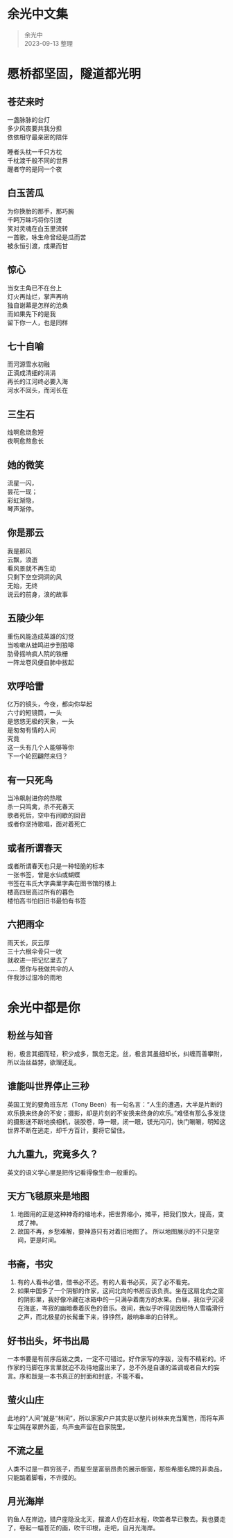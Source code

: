 # 余光中文集
> 余光中  
> 2023-09-13 整理

# 愿桥都坚固，隧道都光明

## 苍茫来时
一盏脉脉的台灯  
多少风夜要共我分担  
依依相守最亲密的陪伴

睡者头枕一千只方枕  
千枕渡千般不同的世界  
醒者守的是同一个夜

## 白玉苦瓜
为你换胎的那手，那巧腕  
千眄万睐巧将你引渡  
笑对灵魂在白玉里流转  
一首歌，咏生命曾经是瓜而苦  
被永恒引渡，成果而甘

## 惊心
当女主角已不在台上  
灯火再灿烂，掌声再响  
独自谢幕是怎样的沧桑  
而如果先下的是我  
留下你一人，也是同样

## 七十自喻
而河源雪水初融  
正滴成清细的涓涓  
再长的江河终必要入海  
河水不回头，而河长在

## 三生石
烛啊愈烧愈短  
夜啊愈熬愈长

## 她的微笑
流星一闪，   
昙花一现；   
彩虹渐隐，   
琴声渐停。

## 你是那云
我是那风  
云飘，浪逝  
看风景就不再生动  
只剩下空空洞洞的风  
无始，无终  
说云的前身，浪的故事

## 五陵少年
重伤风能造成英雄的幻觉  
当咳嗽从蛙鸣进步到狼嗥  
肋骨摇响疯人院的铁栅  
一阵龙卷风便自肺中拔起

## 欢呼哈雷
亿万的镜头，今夜，都向你举起  
六寸的短镜筒，一头  
是悠悠无极的天象，一头  
是匆匆有情的人间  
究竟  
这一头有几个人能够等你  
下一个轮回翩然来归？

## 有一只死鸟
当冷飙射进你的热喉  
杀一只鸣禽，杀不死春天  
歌者死后，空中有间歇的回音  
或者你坚持歌唱，面对着死亡

## 或者所谓春天
或者所谓春天也只是一种轻脆的标本  
一张书签，曾是水仙或蝴蝶  
书签在韦氏大字典里字典在图书馆的楼上  
楼高四层高过所有的暮色  
楼怕高书怕旧旧书最怕有书签

## 六把雨伞
雨天长，灰云厚  
三十六根伞骨只一收  
就收进一把记忆里去了  
......
愿你与我做共伞的人  
伴我涉过湿冷的雨地

# 余光中都是你

## 粉丝与知音
粉，极言其细而轻，积少成多，飘忽无定。丝，极言其虽细却长，纠缠而善攀附，所以治丝益棼，欲理还乱。

## 谁能叫世界停止三秒  
英国工党的要角班东尼（Tony Been）有一句名言：“人生的遭遇，大半是片断的欢乐换来终身的不安；摄影，却是片刻的不安换来终身的欢乐。”难怪有那么多发烧的摄影迷不断地换相机，装胶卷，睁一眼，闭一眼，镁光闪闪，快门唰唰，明知这世界不断在逃走，却千方百计，要将它留住。

## 九九重九，究竟多久？
英文的语义学心里是把传记看得像生命一般重的。

## 天方飞毯原来是地图
1. 地图用的正是这种神奇的缩地术，把世界缩小，摊平，把我们放大，提高，变成了神。
2. 故国不再，乡愁难解，要神游只有对着旧地图了。 所以地图展示的不只是空间，更是时间。

## 书斋，书灾
1. 有的人看书必借，借书必不还。有的人看书必买，买了必不看完。
2. 如果中国多了一个阴郁的作家，这间北向的书房应该负责。坐在这扇北向之窗的阴影里，我好像冷藏在冰箱中的一只满孕着南方的水果。白昼，我似乎沉浸在海底，岑寂的幽暗奏着灰色的音乐。夜间，我似乎听得见因纽特人雪橇滑行之声，而北极星的长髯垂下来，铮铮然，敲响串串的白钟乳。

## 好书出头，坏书出局
一本书要是有前序后跋之类，一定不可错过。好作家写的序跋，没有不精彩的。坏作家的马脚在序言里就迫不及待地露出来了，总不外是自谦的滥调或者自大的妄言。序和跋是一本书真正的封面和封底，不能不看。

## 萤火山庄
此地的“人间”就是“林间”，所以家家户户其实是以整片树林来充当篱笆，而将车声车尘隔在翠屏外面，鸟声虫声留在自家院里。

## 不流之星
人类不过是一群穷孩子，而星空是富丽昂贵的展示橱窗，那些希腊名牌的非卖品，只能踮着脚看，不许摸的。

## 月光海岸
钓鱼人在岸边，猎户座隐没北天，摆渡人仍在赶水程，吹笛者早已散去。我也要走了，卷起一幅苍茫的画，吹干印根，走吧，自月光海岸。
